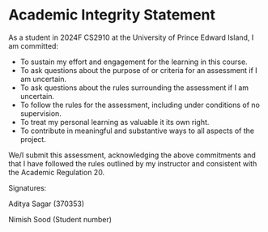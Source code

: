 # Academic Integrity Statement
As a student in 2024F CS2910 at the University of Prince Edward Island, I am committed:
- To sustain my effort and engagement for the learning in this course.
- To ask questions about the purpose of or criteria for an assessment if I am uncertain.
- To ask questions about the rules surrounding the assessment if I am uncertain.
- To follow the rules for the assessment, including under conditions of no supervision.
- To treat my personal learning as valuable it its own right.
- To contribute in meaningful and substantive ways to all aspects of the project. 

We/I submit this assessment, acknowledging the above commitments and that I have followed the rules
outlined by my instructor and consistent with the Academic Regulation 20.

Signatures:

Aditya Sagar (370353)

Nimish Sood (Student number)

